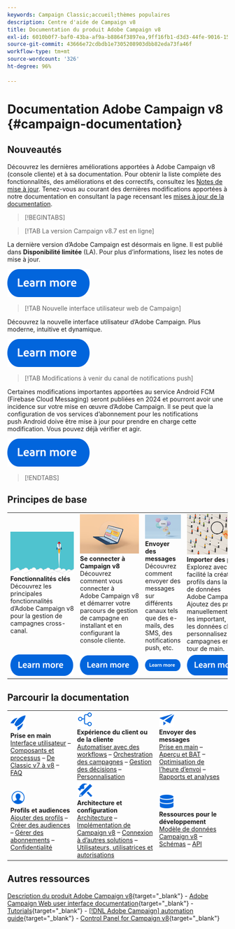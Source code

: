 ```yaml
---
keywords: Campaign Classic;accueil;thèmes populaires
description: Centre d'aide de Campaign v8
title: Documentation du produit Adobe Campaign v8
exl-id: 6010b0f7-baf0-43ba-af9a-b8864f3897ea,9ff16fb1-d3d3-44fe-9016-15abffdbc74e
source-git-commit: 43666e72cdbdb1e7305208903dbb82eda73fa46f
workflow-type: tm+mt
source-wordcount: '326'
ht-degree: 96%

---
```


# Documentation Adobe Campaign v8 {#campaign-documentation}

## Nouveautés

Découvrez les dernières améliorations apportées à Adobe Campaign v8 (console cliente) et à sa documentation. Pour obtenir la liste complète des fonctionnalités, des améliorations et des correctifs, consultez les [Notes de mise à jour](start/release-notes.md). Tenez-vous au courant des dernières modifications apportées à notre documentation en consultant la page recensant les [mises à jour de la documentation](start/documentation-updates.md).

>[!BEGINTABS]

>[!TAB La version Campaign v8.7 est en ligne]

La dernière version d’Adobe Campaign est désormais en ligne. Il est publié dans **Disponibilité limitée** (LA). Pour plus d’informations, lisez les notes de mise à jour.

[![image](assets/do-not-localize/learn-more-button.svg)](start/release-notes.md)


>[!TAB Nouvelle interface utilisateur web de Campaign]

Découvrez la nouvelle interface utilisateur d’Adobe Campaign. Plus moderne, intuitive et dynamique.

[![image](assets/do-not-localize/learn-more-button.svg)](start/campaign-ui.md#ac-web-ui)


>[!TAB Modifications à venir du canal de notifications push]

Certaines modifications importantes apportées au service Android FCM (Firebase Cloud Messaging) seront publiées en 2024 et pourront avoir une incidence sur votre mise en œuvre d’Adobe Campaign. Il se peut que la configuration de vos services d’abonnement pour les notifications push Android doive être mise à jour pour prendre en charge cette modification. Vous pouvez déjà vérifier et agir.

[![image](assets/do-not-localize/learn-more-button.svg)](../technotes/upgrades/push-technote.md)



>[!ENDTABS]

## Principes de base

<table style="table-layout:fixed">
  <tr style="border: 0;">
    <td>
    <a href="start/whats-new.md"><img src="assets/do-not-localize/start-capabilities.png"></a>
    <div><strong>Fonctionnalités clés</strong><br/> Découvrez les principales fonctionnalités d’Adobe Campaign v8 pour la gestion de campagnes cross-canal.</div>
    </td>
    <td>
    <a href="start/connect.md"><img src="assets/do-not-localize/start-connect.jpeg"></a>
    <div><strong>Se connecter à Campaign v8</strong><br/> Découvrez comment vous connecter à Adobe Campaign v8 et démarrer votre parcours de gestion de campagne en installant et en configurant la console cliente.</div><br/>
    </td>
    <td>
    <a href="start/create-message.md"><img src="assets/do-not-localize/start-send.jpeg"></a>
    <div><strong>Envoyer des messages</strong><br/> Découvrez comment envoyer des messages sur différents canaux tels que des e-mails, des SMS, des notifications push, etc.
    </div></td>
    <td>
    <a href="audiences/create-profiles.md"><img src="assets/do-not-localize/start-profiles.png"></a>
    <div><strong>Importer des profils</strong><br/> Explorez avec facilité la création de profils dans la base de données Adobe Campaign v8. Ajoutez des profils manuellement ou en les important, affinez les données client et personnalisez les campagnes en un tour de main.</div>
    </td>
  </tr>
  <tr style="border: 0;">
    <td align="center"><a href="start/whats-new.md"><img src="assets/do-not-localize/learn-more-button.svg"></a></td>
    <td align="center"><a href="start/connect.md"><img src="assets/do-not-localize/learn-more-button.svg"></a></td>
    <td align="center"><a href="start/create-message.md"><img src="assets/do-not-localize/learn-more-button.svg"></a></td>
    <td align="center"><a href="audiences/create-profiles.md"><img src="assets/do-not-localize/learn-more-button.svg"></a></td>
    </tr>
</table>

## Parcourir la documentation

<table style="table-layout:auto">
  <tr style="border: 0;">
    <td>
      <img src="assets/do-not-localize/icon-start.svg" width="35px">
    <br/>
      <strong>Prise en main</strong><br/> <a href="start/campaign-ui.md">Interface utilisateur</a> – <a href="start/ac-components.md">Composants et processus</a> – <a href="start/v7-to-v8.md">De Classic v7 à v8</a> – <a href="start/campaign-faq.md">FAQ</a>
    </td>
    <td>
      <img src="assets/do-not-localize/icon-experience.svg" width="35px">
    <br/>
      <strong>Expérience du client ou de la cliente</strong><br/> <a href="../automation/workflow/about-workflows.md" target="_blank">Automatiser avec des workflows</a> – <a href="../automation/campaigns/set-up-campaigns.md" target="_blank">Orchestration des campagnes</a> – <a href="interaction/interaction.md">Gestion des décisions</a> – <a href="send/personalize.md">Personnalisation</a>
    </td>
    <td>
      <img src="assets/do-not-localize/icon-send.svg" width="35px">
    <br/>
      <strong>Envoyer des messages</strong><br/> <a href="start/create-message.md">Prise en main</a> – <a href="send/preview-and-proof.md">Aperçu et BAT</a> – <a href="send/predictive.md">Optimisation de l’heure d’envoi</a> – <a href="reporting/gs-reporting.md">Rapports et analyses</a>
    </td>
  </tr>
  <tr style="border: 0;">
    <td>
      <img src="assets/do-not-localize/icon_profile-audience.svg" width="35px">
    <br/>
      <strong>Profils et audiences</strong><br/> <a href="audiences/create-profiles.md">Ajouter des profils</a> – <a href="audiences/create-audiences.md">Créer des audiences</a> – <a href="start/subscriptions.md">Gérer des abonnements</a> – <a href="start/privacy.md">Confidentialité</a>
    </td>
    <td>
      <img src="assets/do-not-localize/icon-configure.svg" width="35px">
    <br/>
      <strong>Architecture et configuration</strong><br/> <a href="architecture/architecture.md">Architecture</a> – <a href="start/implement.md">Implémentation de Campaign v8</a> – <a href="connect/integration.md">Connexion à d’autres solutions</a> – <a href="start/gs-permissions.md">Utilisateurs, utilisatrices et autorisations</a>
    </td>
    <td>
      <img src="assets/do-not-localize/icon-dev.svg" width="35px">
    <br/>
      <strong>Ressources pour le développement</strong><br/> <a href="dev/datamodel.md">Modèle de données Campaign v8</a> – <a href="dev/schemas.md">Schémas</a> – <a href="dev/api.md">API</a>
    </td>
  </tr>
</table>

## Autres ressources

[Description du produit Adobe Campaign v8](https://helpx.adobe.com/fr/legal/product-descriptions/adobe-campaign-managed-cloud-services.html){target="_blank"} - [Adobe Campaign Web user interface documentation](https://experienceleague.adobe.com/docs/campaign-web/v8/campaign-web-home.html?lang=fr){target="_blank"} - [Tutorials](https://experienceleague.adobe.com/docs/campaign-learn/tutorials/overview.html?lang=fr){target="_blank"} - [[!DNL Adobe Campaign] automation guide](https://experienceleague.adobe.com/docs/campaign/automation/home.html?lang=fr){target="_blank"} - [Control Panel for Campaign v8](https://experienceleague.adobe.com/docs/control-panel/using/discover-control-panel/key-features.html?lang=fr){target="_blank"}

